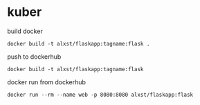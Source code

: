 # kuber

build docker 

    docker build -t alxst/flaskapp:tagname:flask .

push to dockerhub

    docker build -t alxst/flaskapp:tagname:flask

docker run from dockerhub

    docker run --rm --name web -p 8080:8080 alxst/flaskapp:flask


